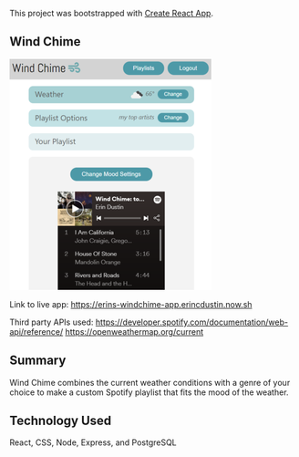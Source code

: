 This project was bootstrapped with [Create React App](https://github.com/facebook/create-react-app).

## Wind Chime

![Screenshot of generated playlist](/src/images/playlist-resized.PNG "App Example")

Link to live app: 
https://erins-windchime-app.erincdustin.now.sh

Third party APIs used:
https://developer.spotify.com/documentation/web-api/reference/
https://openweathermap.org/current

## Summary

Wind Chime combines the current weather conditions with a genre of your choice to make a custom Spotify playlist that fits the mood of the weather.

## Technology Used

React, CSS, Node, Express, and PostgreSQL


